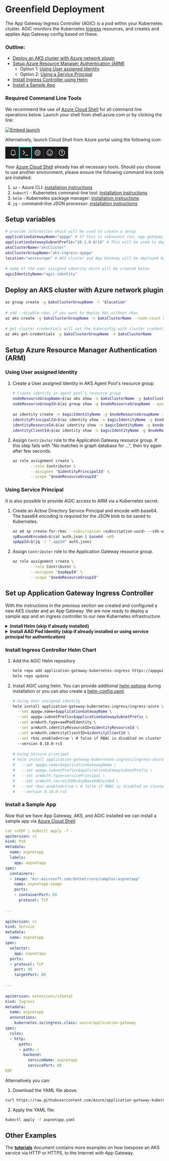 # Greenfield Deployment

The App Gateway Ingress Controller (AGIC) is a pod within your Kubernetes cluster.
AGIC monitors the Kubernetes [Ingress](https://kubernetes.io/docs/concepts/services-networking/ingress/)
resources, and creates and applies App Gateway config based on these.

### Outline:
- [Deploy an AKS cluster with Azure network plugin](#deploy-an-aks-cluster-with-azure-network-plugin)
- [Setup Azure Resource Manager Authentication (ARM)](#setup-azure-resource-manager-authentication-arm)
    - Option 1: [Using User assigned Identity](#using-user-assigned-identity)
    - Option 2: [Using a Service Principal](#using-service-principal)
- [Install Ingress Controller using Helm](#install-ingress-controller-helm-chart)
- [Install a Sample App](#install-a-sample-app)

### Required Command Line Tools

We recommend the use of [Azure Cloud Shell](https://shell.azure.com/) for all command line operations below. Launch your shell from shell.azure.com or by clicking the link:

[![Embed launch](https://shell.azure.com/images/launchcloudshell.png "Launch Azure Cloud Shell")](https://shell.azure.com)

Alternatively, launch Cloud Shell from Azure portal using the following icon:

![Portal launch](../portal-launch-icon.png)

Your [Azure Cloud Shell](https://shell.azure.com/) already has all necessary tools. Should you
choose to use another environment, please ensure the following command line tools are installed:

1. `az` - Azure CLI: [installation instructions](https://docs.microsoft.com/en-us/cli/azure/install-azure-cli?view=azure-cli-latest)
1. `kubectl` - Kubernetes command-line tool: [installation instructions](https://kubernetes.io/docs/tasks/tools/install-kubectl)
1. `helm` - Kubernetes package manager: [installation instructions](https://github.com/helm/helm/releases/latest)
1. `jq` - command-line JSON processor: [installation instructions](https://stedolan.github.io/jq/download/)

## Setup variables

```bash
# provide information which will be used to create a setup
applicationGatewayName="appgw" # If this is subseuent run, app gateway may already exists. AGIC will target it.
applicationGatewaySubnetPrefix="10.1.0.0/16" # This will be used to deploy a new subnet in agent pool's vnet if the subnet doesn't exists
aksClusterName="aksCluster"
aksClusterGroupName="aks-ingress-appgw"
location="westeurope" # AKS cluster and App Gateway will be deployed here

# name of the user assigned identity which will be created below
agicIdentityName="agic-identity"
```

## Deploy an AKS cluster with Azure network plugin

```bash
az group create -g $aksClusterGroupName -l "$location"

# add --disable-rbac if you want to deploy k8s without rbac
az aks create -g $aksClusterGroupName -n $aksClusterName --node-count 3 --network-plugin azure

# get cluster credentials will set the kubeconfig with cluster credentials
az aks get-credentials -g $aksClusterGroupName -n $aksClusterName
```

## Setup Azure Resource Manager Authentication (ARM)

### Using User assigned Identity

1. Create a User assigned Identity in AKS Agent Pool's resource group
    ```bash
    # Create identity in agent pool's resource group
    nodeResourceGroupName=$(az aks show -n $aksClusterName -g $aksClusterGroupName --query "nodeResourceGroup" -o tsv)
    nodeResourceGroupId=$(az group show -g $nodeResourceGroupName --query "id" -o tsv)

    az identity create -n $agicIdentityName -g $nodeResourceGroupName -l $location
    identityPrincipalId=$(az identity show -n $agicIdentityName -g $nodeResourceGroupName --query "principalId" -o tsv)
    identityResourceId=$(az identity show -n $agicIdentityName -g $nodeResourceGroupName --query "id" -o tsv)
    identityClientId=$(az identity show -n $agicIdentityName -g $nodeResourceGroupName --query "clientId" -o tsv)
    ```

1. Assign `Contributor` role to the Application Gateway resource group. If this step fails with "No matches in graph database for ...", then try again after few seconds.
    ```bash
    az role assignment create \
            --role Contributor \
            --assignee "$identityPrincipalId" \
            --scope "$nodeResourceGroupId"
    ```

### Using Service Principal
It is also possible to provide AGIC access to ARM via a Kubernetes secret.

1. Create an Active Directory Service Principal and encode with base64. The base64 encoding is required for the JSON blob to be saved to Kubernetes.
    ```bash
    az ad sp create-for-rbac --subscription <subscription-uuid> --sdk-auth > auth.json
    spBase64Encoded=$(cat auth.json | base64 -w0)
    spAppId=$(jq -r ".appId" auth.json)
    ```

1. Assign `Contributor` role to the Application Gateway resource group.
    ```bash
    az role assignment create \
            --role Contributor \
            --assignee "$spAppId" \
            --scope "$nodeResourceGroupId"
    ```

## Set up Application Gateway Ingress Controller

With the instructions in the previous section we created and configured a new AKS cluster and
an App Gateway. We are now ready to deploy a sample app and an ingress controller to our new
Kubernetes infrastructure.

<details>
<summary><strong>Install Helm (skip if already installed)</strong></summary>

[Helm](https://docs.microsoft.com/en-us/azure/aks/kubernetes-helm) is a package manager for
Kubernetes. We will leverage it to install the `application-gateway-kubernetes-ingress` package:
- *RBAC enabled* AKS cluster
    ```bash
    kubectl create serviceaccount --namespace kube-system tiller-sa
    kubectl create clusterrolebinding tiller-cluster-rule --clusterrole=cluster-admin --serviceaccount=kube-system:tiller-sa
    helm init --tiller-namespace kube-system --service-account tiller-sa
    ```

- *RBAC disabled* AKS cluster
    ```bash
    helm init
    ```
</details>

<details>
<summary><strong>Install AAD Pod Identity (skip if already installed or using service principal for authentication)</strong></summary>
Azure Active Directory Pod Identity provides token-based access to [Azure Resource Manager (ARM)](https://docs.microsoft.com/en-us/azure/azure-resource-manager/resource-group-overview).

[AAD Pod Identity](https://github.com/Azure/aad-pod-identity) will add the following components to your Kubernetes cluster:
1. Kubernetes [CRDs](https://kubernetes.io/docs/tasks/access-kubernetes-api/custom-resources/custom-resource-definitions/): `AzureIdentity`, `AzureAssignedIdentity`, `AzureIdentityBinding`
1. [Managed Identity Controller (MIC)](https://github.com/Azure/aad-pod-identity#managed-identity-controllermic) component
1. [Node Managed Identity (NMI)](https://github.com/Azure/aad-pod-identity#node-managed-identitynmi) component

To install AAD Pod Identity to your cluster:
```bash
helm repo add add-pod-identity https://raw.githubusercontent.com/Azure/aad-pod-identity/master/charts
helm repo update
helm install add-pod-identity/aad-pod-identity --set rbac.enabled=true # false if RBAC is disabled on cluster (default is enabled)
```
</details>

### Install Ingress Controller Helm Chart

1. Add the AGIC Helm repository
    ```bash
    helm repo add application-gateway-kubernetes-ingress https://appgwingress.blob.core.windows.net/ingress-azure-helm-package/
    helm repo update
    ```

1. Install AGIC using helm. You can provide additional [helm options](../helm) during installation or you can also create a [helm-config.yaml](../examples/sample-helm-config.yaml).
    ```bash
    # Using User assigned identity
    helm install application-gateway-kubernetes-ingress/ingress-azure \
      --set appgw.name=$applicationGatewayName \
      --set appgw.subnetPrefix=$applicationGatewaySubnetPrefix \
      --set armAuth.type=aadPodIdentity \
      --set armAuth.identityResourceID=$identityResourceId \
      --set armAuth.identityClientID=$identityClientId \
      --set rbac.enabled=true \ # false if RBAC is disabled on cluster (default is enabled)
      --version 0.10.0-rc5

    # Using Service principal
    # helm install application-gateway-kubernetes-ingress/ingress-azure \
    #   --set appgw.name=$applicationGatewayName \
    #   --set appgw.subnetPrefix=$applicationGatewaySubnetPrefix \
    #   --set armAuth.type=servicePrincipal \
    #   --set armAuth.secretJSON=$spBase64Encoded \
    #   --set rbac.enabled=true \ # false if RBAC is disabled on cluster (default is enabled)
    #   --version 0.10.0-rc5
    ```

### Install a Sample App
Now that we have App Gateway, AKS, and AGIC installed we can install a sample app
via [Azure Cloud Shell](https://shell.azure.com/):

```yaml
cat <<EOF | kubectl apply -f -
apiVersion: v1
kind: Pod
metadata:
  name: aspnetapp
  labels:
    app: aspnetapp
spec:
  containers:
  - image: "mcr.microsoft.com/dotnet/core/samples:aspnetapp"
    name: aspnetapp-image
    ports:
    - containerPort: 80
      protocol: TCP

---

apiVersion: v1
kind: Service
metadata:
  name: aspnetapp
spec:
  selector:
    app: aspnetapp
  ports:
  - protocol: TCP
    port: 80
    targetPort: 80

---

apiVersion: extensions/v1beta1
kind: Ingress
metadata:
  name: aspnetapp
  annotations:
    kubernetes.io/ingress.class: azure/application-gateway
spec:
  rules:
  - http:
      paths:
      - path: /
        backend:
          serviceName: aspnetapp
          servicePort: 80
EOF
```

Alternatively you can:

1. Download the YAML file above:
```bash
curl https://raw.githubusercontent.com/Azure/application-gateway-kubernetes-ingress/master/docs/examples/aspnetapp.yaml -o aspnetapp.yaml
```

2. Apply the YAML file:
```bash
kubectl apply -f aspnetapp.yaml
```


## Other Examples
The **[tutorials](../tutorial.md)** document contains more examples on how toexpose an AKS
service via HTTP or HTTPS, to the Internet with App Gateway.
